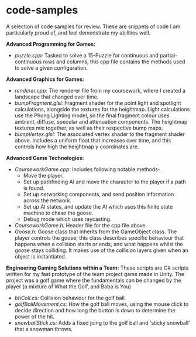 # code-samples
A selection of code samples for review. These are snippets of code I am particularly proud of, and feel demonstrate my abilities well.

__Advanced Programming for Games:__
 * _puzzle.cpp:_ Tasked to solve a 15-Puzzle for continuous and partial-continuous rows and columns, this cpp file contains the methods used to solve a given configuration.


__Advanced Graphics for Games:__
* _renderer.cpp:_ The renderer file from my coursework, where I created a landscape that changed over time.
* _bumpFragment.glsl:_ Fragment shader for the point light and spotlight calculations, alongside the textures for the heightmap. Light calculations use the Phong Lighting model, so the final fragment colour uses ambient, diffuse, specular and attenuation components. The heightmap textures mix together, as well as their respective bump maps.
* _bumpVertex.glsl:_ The associated vertex shader to the fragment shader above. Includes a uniform float that increases over time, and this controls how high the heightmap y coordinates are.

__Advanced Game Technologies:__
* _CourseworkGame.cpp:_ Includes following notable methods-
  * Move the player.
  * Set up pathfinding AI and move the character to the player if a path is found.
  * Set up networking components, and send position information across the network.
  * Set up AI states, and update the AI which uses this finite state machine to chase the goose.
  * Debug mode which uses raycasting.
* _CourseworkGame.h:_ Header file for the cpp file above.
* _Goose.h:_ Goose class that inherits from the GameObject class. The player controls the goose; this class describes specific behaviour that happens when a collision starts or ends, and what happens whilst the goose stays colliding. It makes use of the collision layers given when an object is instantiated.

__Engineering Gaming Solutions within a Team:__
These scripts are C# scripts written for my fast prototype of the team project game made in Unity. The project was a golf game where the fundamentals can be changed by the player (a mixture of What the Golf, and Baba is You)
* _bhColl.cs:_ Collision behaviour for the golf ball.
* _golfBallMovement.cs:_ How the golf ball moves, using the mouse click to decide direction and how long the button is down to determine the power of the hit.
* _snowballStick.cs:_ Adds a fixed joing to the golf ball and 'sticky snowball' that a snowman throws.


